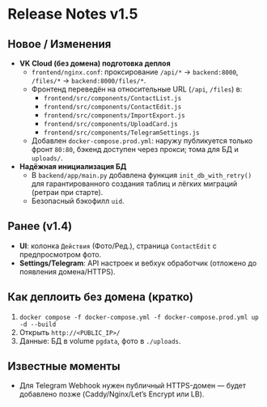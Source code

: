 # Release Notes v1.5

## Новое / Изменения
- **VK Cloud (без домена) подготовка деплоя**
  - `frontend/nginx.conf`: проксирование `/api/*` → `backend:8000`, `/files/*` → `backend:8000/files/*`.
  - Фронтенд переведён на относительные URL (`/api`, `/files`) в:
    - `frontend/src/components/ContactList.js`
    - `frontend/src/components/ContactEdit.js`
    - `frontend/src/components/ImportExport.js`
    - `frontend/src/components/UploadCard.js`
    - `frontend/src/components/TelegramSettings.js`
  - Добавлен `docker-compose.prod.yml`: наружу публикуется только фронт `80:80`, бэкенд доступен через прокси; тома для БД и `uploads/`.
- **Надёжная инициализация БД**
  - В `backend/app/main.py` добавлена функция `init_db_with_retry()` для гарантированного создания таблиц и лёгких миграций (ретраи при старте).
  - Безопасный бэкофилл `uid`.

## Ранее (v1.4)
- **UI**: колонка `Действия` (Фото/Ред.), страница `ContactEdit` с предпросмотром фото.
- **Settings/Telegram**: API настроек и вебхук обработчик (отложено до появления домена/HTTPS).

## Как деплоить без домена (кратко)
1. `docker compose -f docker-compose.yml -f docker-compose.prod.yml up -d --build`
2. Открыть `http://<PUBLIC_IP>/`
3. Данные: БД в volume `pgdata`, фото в `./uploads`.

## Известные моменты
- Для Telegram Webhook нужен публичный HTTPS-домен — будет добавлено позже (Caddy/Nginx/Let’s Encrypt или LB).
